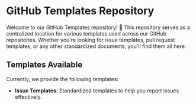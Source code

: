 # GitHub Templates Repository

Welcome to our GitHub Templates repository! 🚀 This repository serves as a centralized location for various templates used across our GitHub repositories. Whether you're looking for issue templates, pull request templates, or any other standardized documents, you'll find them all here.

## Templates Available

Currently, we provide the following templates:
- **Issue Templates**: Standardized templates to help you report issues effectively.